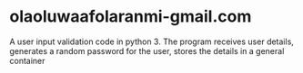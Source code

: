 # olaoluwaafolaranmi-gmail.com

A user input validation code in python 3. 
The program receives user details, generates a random password for the user, stores the details in a general container
